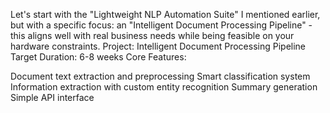 Let's start with the "Lightweight NLP Automation Suite" I mentioned earlier, but with a specific focus: an "Intelligent Document Processing Pipeline" - this aligns well with real business needs while being feasible on your hardware constraints.
Project: Intelligent Document Processing Pipeline
Target Duration: 6-8 weeks
Core Features:

Document text extraction and preprocessing
Smart classification system
Information extraction with custom entity recognition
Summary generation
Simple API interface